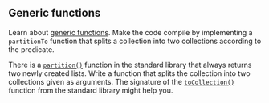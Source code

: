 ## Generic functions

Learn about [generic functions](https://kotlinlang.org/docs/generics.html#generic-functions).
Make the code compile by implementing a `partitionTo` function that splits
a collection into two collections according to the predicate.

There is a [`partition()`](https://kotlinlang.org/api/latest/jvm/stdlib/kotlin.collections/partition.html)
function in the standard library that always returns two newly created lists.
Write a function that splits the collection into two collections given as arguments.
The signature of the
[`toCollection()`](https://kotlinlang.org/api/latest/jvm/stdlib/kotlin.collections/to-collection.html)
 function from the standard library might help you.
